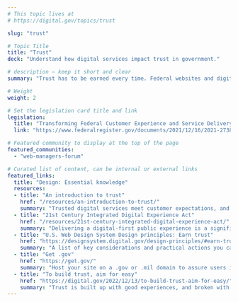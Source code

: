 ```yaml
---
# This topic lives at
# https://digital.gov/topics/trust

slug: "trust"

# Topic Title
title: "Trust"
deck: "Understand how digital services impact trust in government."

# description — keep it short and clear
summary: "Trust has to be earned every time. Federal websites and digital services can’t assume it. The guidance, resources, and community you find here will help to create government websites that inspire trust in federal digital resources."

# Weight
weight: 2

# Set the legislation card title and link
legislation:
  title: "Transforming Federal Customer Experience and Service Delivery To Rebuild Trust in Government"
  link: "https://www.federalregister.gov/documents/2021/12/16/2021-27380/transforming-federal-customer-experience-and-service-delivery-to-rebuild-trust-in-government"

# Featured community to display at the top of the page
featured_communities:
  - "web-managers-forum"

# Curated list of content, can be internal or external links
featured_links:
  title: "Design: Essential knowledge"
  resources:
  - title: "An introduction to trust"
    href: "/resources/an-introduction-to-trust/"
    summary: "Trusted digital services meet customer expectations, and they are easy to find, understand, and use. Understand how digital services impact trust in government."
  - title: "21st Century Integrated Digital Experience Act"
    href: "/resources/21st-century-integrated-digital-experience-act/"
    summary: "Delivering a digital-first public experience is a significant opportunity to improve the lives of millions by making it easier to access the information and services they use and count on each and every day."
  - title: "U.S. Web Design System Design principles: Earn trust"
    href: "https://designsystem.digital.gov/design-principles/#earn-trust"
    summary: "A list of key considerations and practical actions you can take to earn trust with users."
  - title: "Get .gov"
    href: "https://get.gov/"
    summary: "Host your site on a .gov or .mil domain to assure users it’s an official government site."
  - title: "To build trust, aim for easy"
    href: "https://digital.gov/2022/12/13/to-build-trust-aim-for-easy/"
    summary: "Trust is built up with good experiences, and broken with bad ones. Build sites that build trust by considering user needs, respecting people’s time, and avoiding customer experience pitfalls."
---
```

